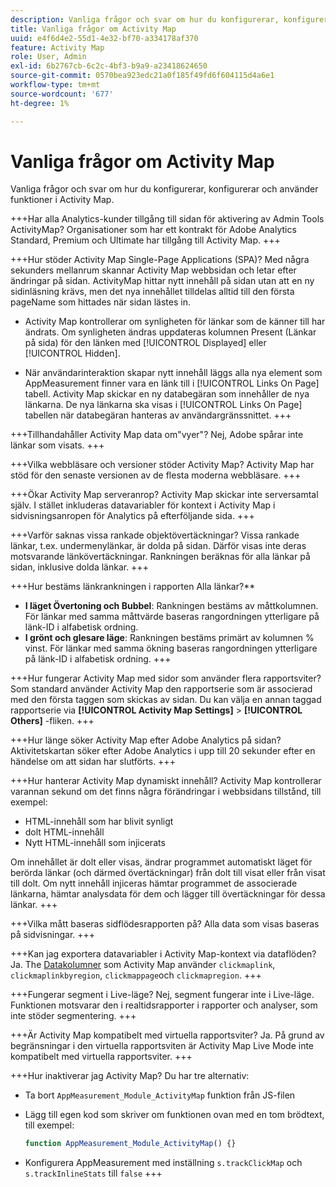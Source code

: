 ```yaml
---
description: Vanliga frågor och svar om hur du konfigurerar, konfigurerar och använder funktioner i Activity Map.
title: Vanliga frågor om Activity Map
uuid: e4f6d4e2-55d1-4e32-bf70-a334178af370
feature: Activity Map
role: User, Admin
exl-id: 6b2767cb-6c2c-4bf3-b9a9-a23418624650
source-git-commit: 0570bea923edc21a0f185f49fd6f604115d4a6e1
workflow-type: tm+mt
source-wordcount: '677'
ht-degree: 1%

---
```


# Vanliga frågor om Activity Map

Vanliga frågor och svar om hur du konfigurerar, konfigurerar och använder funktioner i Activity Map.

+++Har alla Analytics-kunder tillgång till sidan för aktivering av Admin Tools ActivityMap?
Organisationer som har ett kontrakt för Adobe Analytics Standard, Premium och Ultimate har tillgång till Activity Map.
+++

+++Hur stöder Activity Map Single-Page Applications (SPA)?
Med några sekunders mellanrum skannar Activity Map webbsidan och letar efter ändringar på sidan. ActivityMap hittar nytt innehåll på sidan utan att en ny sidinläsning krävs, men det nya innehållet tilldelas alltid till den första pageName som hittades när sidan lästes in.

* Activity Map kontrollerar om synligheten för länkar som de känner till har ändrats. Om synligheten ändras uppdateras kolumnen Present (Länkar på sida) för den länken med [!UICONTROL Displayed] eller [!UICONTROL Hidden].

* När användarinteraktion skapar nytt innehåll läggs alla nya element som AppMeasurement finner vara en länk till i [!UICONTROL Links On Page] tabell. Activity Map skickar en ny databegäran som innehåller de nya länkarna. De nya länkarna ska visas i [!UICONTROL Links On Page] tabellen när databegäran hanteras av användargränssnittet.
+++

+++Tillhandahåller Activity Map data om&quot;vyer&quot;?
Nej, Adobe spårar inte länkar som visats.
+++

+++Vilka webbläsare och versioner stöder Activity Map?
Activity Map har stöd för den senaste versionen av de flesta moderna webbläsare.
+++

+++Ökar Activity Map serveranrop?
Activity Map skickar inte serversamtal själv. I stället inkluderas datavariabler för kontext i Activity Map i sidvisningsanropen för Analytics på efterföljande sida.
+++

+++Varför saknas vissa rankade objektövertäckningar?
Vissa rankade länkar, t.ex. undermenylänkar, är dolda på sidan. Därför visas inte deras motsvarande länkövertäckningar. Rankningen beräknas för alla länkar på sidan, inklusive dolda länkar.
+++

+++Hur bestäms länkrankningen i rapporten Alla länkar?**
* **I läget Övertoning och Bubbel**: Rankningen bestäms av måttkolumnen. För länkar med samma måttvärde baseras rangordningen ytterligare på länk-ID i alfabetisk ordning.
* **I grönt och glesare läge**: Rankningen bestäms primärt av kolumnen % vinst. För länkar med samma ökning baseras rangordningen ytterligare på länk-ID i alfabetisk ordning.
+++

+++Hur fungerar Activity Map med sidor som använder flera rapportsviter?
Som standard använder Activity Map den rapportserie som är associerad med den första taggen som skickas av sidan. Du kan välja en annan taggad rapportserie via **[!UICONTROL Activity Map Settings]** > **[!UICONTROL Others]** -fliken.
+++

+++Hur länge söker Activity Map efter Adobe Analytics på sidan?
Aktivitetskartan söker efter Adobe Analytics i upp till 20 sekunder efter en händelse om att sidan har slutförts.
+++

+++Hur hanterar Activity Map dynamiskt innehåll?
Activity Map kontrollerar varannan sekund om det finns några förändringar i webbsidans tillstånd, till exempel:

* HTML-innehåll som har blivit synligt
* dolt HTML-innehåll
* Nytt HTML-innehåll som injicerats

Om innehållet är dolt eller visas, ändrar programmet automatiskt läget för berörda länkar (och därmed övertäckningar) från dolt till visat eller från visat till dolt. Om nytt innehåll injiceras hämtar programmet de associerade länkarna, hämtar analysdata för dem och lägger till övertäckningar för dessa länkar.
+++

+++Vilka mått baseras sidflödesrapporten på?
Alla data som visas baseras på sidvisningar.
+++

+++Kan jag exportera datavariabler i Activity Map-kontext via dataflöden?
Ja. The [Datakolumner](/help/export/analytics-data-feed/c-df-contents/datafeeds-reference.md) som Activity Map använder `clickmaplink`, `clickmaplinkbyregion`, `clickmappage`och `clickmapregion`.
+++

+++Fungerar segment i Live-läge?
Nej, segment fungerar inte i Live-läge. Funktionen motsvarar den i realtidsrapporter i rapporter och analyser, som inte stöder segmentering.
+++

+++Är Activity Map kompatibelt med virtuella rapportsviter?
Ja. På grund av begränsningar i den virtuella rapportsviten är Activity Map Live Mode inte kompatibelt med virtuella rapportsviter.
+++

+++Hur inaktiverar jag Activity Map?
Du har tre alternativ:

* Ta bort `AppMeasurement_Module_ActivityMap` funktion från JS-filen
* Lägg till egen kod som skriver om funktionen ovan med en tom brödtext, till exempel:

   ```js
   function AppMeasurement_Module_ActivityMap() {}
   ```

* Konfigurera AppMeasurement med inställning `s.trackClickMap` och `s.trackInlineStats` till `false`
+++
